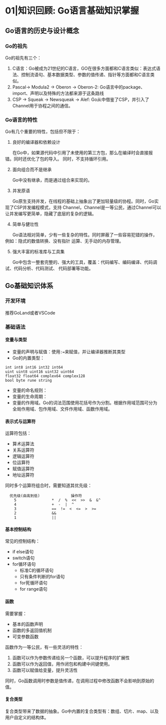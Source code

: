 # 01|知识回顾: Go语言基础知识掌握

## Go语言的历史与设计概念

### Go的祖先

Go的祖先有三个：

1. C语言：Go被成为21世纪的C语言，GO在很多方面都和C语言类似：表达式语法、控制流语句、基本数据类型、参数的值传递、指针等方面都和C语言类似。
2. Pascal-> Modula2 -> Oberon -> Oberon-2: Go语言中的package、import、声明以及特殊的方法都来源于这条路线
3. CSP -> Squeak -> Newsqueak -> Alef: Go从中借鉴了CSP，并引入了Channel用于协程之间的通信。

### Go语言的特性

Go有几个重要的特性，包括但不限于：

1. 良好的编译器和依赖设计

&nbsp;&nbsp;&nbsp;&nbsp;&nbsp;&nbsp;在Go中，如果源代码中引用了未使用的第三方包，那么在编译时会直接报错。同时还优化了包的导入。
同时，不支持循环引用。

2. 面向组合而不是继承

&nbsp;&nbsp;&nbsp;&nbsp;&nbsp;&nbsp;Go中没有继承，而是通过组合来实现的。

3. 并发原语

&nbsp;&nbsp;&nbsp;&nbsp;&nbsp;&nbsp;Go原生支持并发，在线程的基础上抽象出了更加轻量级的协程。同时，Go实现了CSP并发编程模式，支持
Channel，Channel是一等公民，通过Channel可以让并发编写更简单，隐藏了底层的复杂的逻辑。

4. 简单与健壮性

&nbsp;&nbsp;&nbsp;&nbsp;&nbsp;&nbsp;Go语法相对简单，少有一些复杂的特性。同时屏蔽了一些容易犯错的操作，例如：隐式的数值转换、没有指针
运算、无手动的内存管理。

5. 强大丰富的标准库与工具集

&nbsp;&nbsp;&nbsp;&nbsp;&nbsp;&nbsp;Go中包含一整套完整的、强大的工具，覆盖：代码编写、编码编译、代码调试、代码分析、代码测试、
代码部署等功能。

## Go基础知识体系

### 开发环境

推荐GoLand或者VSCode

### 基础语法

#### 变量与类型

- 变量的声明与赋值：使用`:=`来赋值，并让编译器推断其类型
- Go的内置类型：
```
int int8 int16 int32 int64
uint uint8 uint16 uint32 uint64
float32 float64 complex64 complex128
bool byte rune string
```
- 变量的命名规则：
- 变量的生命周期：
- 变量的作用域。Go的词法范围使用花括号作为分割。根据作用域范围可分为全局作用域、包作用域、文件作用域、函数作用域。

#### 表示式与运算符

运算符包括：

- 算术运算法
- 关系运算符
- 逻辑运算符
- 位运算符
- 赋值运算符
- 地址运算符

同时多个运算符组合时，需要知道其优先级：

```text
  优先级(由高到低)              操作符
    5                *  /  %  <<  >>  &  &^
    4                +  -  |  ^
    3                ==  !=  <  <=  >  >=
    2                &&
    1                ||
```

#### 基本控制结构

常见的控制结构：

- if else语句
- switch语句
- for循环语句
  - 标准C的循环语句
  - 只有条件判断的for语句
  - for死循环语句
  - for range语句

#### 函数

需要掌握：

- 基本的函数声明
- 函数的多返回值机制
- 可变参数函数

函数作为一等公民，有一些灵活的特性：

1. 函数可以作为参数传递给另一个函数，可以提升程序的扩展性
2. 函数可以作为返回值，用作闭包和构建中间键使用。
3. 函数可以赋值给变量，提升灵活性

同时，Go函数调用时参数是值传递，在调用过程中修改函数不会影响到原始的值。

#### 复合类型

复合类型带来了数据的抽象。Go中内置的复合类型有：数组、切片、map、以及用户自定义的结构体。